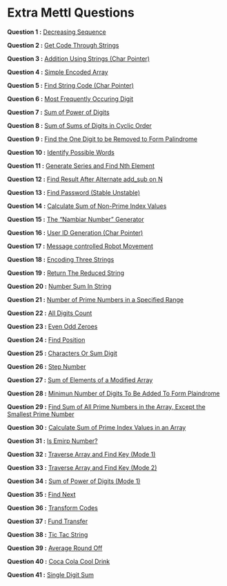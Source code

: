 # Extra Mettl Questions

**Question 1 :** [Decreasing Sequence](https://tests.mettl.com/authenticateKey/8e68e9a4)

**Question 2 :** [Get Code Through Strings](https://tests.mettl.com/v2/authenticateKey/75c9faf0)

**Question 3 :** [Addition Using Strings (Char Pointer)](https://tests.mettl.com/v2/authenticateKey/2f174a80)

**Question 4 :** [Simple Encoded Array](https://tests.mettl.com/v2/authenticateKey/1557c062)

**Question 5 :** [Find String Code (Char Pointer)](https://tests.mettl.com/v2/authenticateKey/e4df74e5)

**Question 6 :** [Most Frequently Occuring Digit](https://tests.mettl.com/authenticateKey/cbe4c4da)

**Question 7 :** [Sum of Power of Digits](https://tests.mettl.com/authenticateKey/92437794)

**Question 8 :** [Sum of Sums of Digits in Cyclic Order](https://tests.mettl.com/authenticateKey/1ddbe65e)

**Question 9 :** [Find the One Digit to be Removed to Form Palindrome](https://tests.mettl.com/v2/authenticateKey/6d825776)

**Question 10 :** [Identify Possible Words](https://tests.mettl.com/v2/authenticateKey/13486c16)

**Question 11 :** [Generate Series and Find Nth Element](https://tests.mettl.com/v2/authenticateKey/d2272e10)

**Question 12 :** [Find Result After Alternate add_sub on N](https://tests.mettl.com/authenticateKey/814effc3)

**Question 13 :** [Find Password (Stable Unstable)](https://tests.mettl.com/authenticateKey/5106dfd)

**Question 14 :** [Calculate Sum of Non-Prime Index Values](https://tests.mettl.com/authenticateKey/596e522f)

**Question 15 :** [The “Nambiar Number” Generator](https://tests.mettl.com/authenticateKey/7db6c8a4)

**Question 16 :** [User ID Generation (Char Pointer)](https://tests.mettl.com/authenticateKey/592740f3)

**Question 17 :** [Message controlled Robot Movement](https://tests.mettl.com/authenticateKey/aedcc3a6)

**Question 18 :** [Encoding Three Strings](https://tests.mettl.com/authenticateKey/f05028d5)

**Question 19 :** [Return The Reduced String](https://tests.mettl.com/authenticateKey/1tkfnuxhc0)

**Question 20 :** [Number Sum In String](https://tests.mettl.com/v2/authenticateKey/1tkhskt7nk)

**Question 21 :** [Number of Prime Numbers in a Specified Range](https://tests.mettl.com/v2/authenticateKey/87c41143)

**Question 22 :** [All Digits Count](https://tests.mettl.com/v2/authenticateKey/ed6b4da)

**Question 23 :** [Even Odd Zeroes](https://tests.mettl.com/v2/authenticateKey/1pevca6sjk)

**Question 24 :** [Find Position](https://tests.mettl.com/v2/authenticateKey/1qqnmuxla8)

**Question 25 :** [Characters Or Sum Digit](https://tests.mettl.com/v2/authenticateKey/1qq4rrjd34)

**Question 26 :** [Step Number](https://tests.mettl.com/v2/authenticateKey/1qq54j0oow)

**Question 27 :** [Sum of Elements of a Modified Array](https://tests.mettl.com/v2/authenticateKey/1qvrno4zcw)

**Question 28 :** [Minimun Number of Digits To Be Added To Form Plaindrome](https://github.com/kishanrajput23/Wipro-Unix-CPP-Systems/blob/main/Extra%20Mettl%20Questions/Solutions/28.cpp)

**Question 29 :** [Find Sum of All Prime Numbers in the Array, Except the Smallest Prime Number](https://github.com/kishanrajput23/Wipro-Unix-CPP-Systems/blob/main/Extra%20Mettl%20Questions/Solutions/29.cpp)

**Question 30 :** [Calculate Sum of Prime Index Values in an Array](https://github.com/kishanrajput23/Wipro-Unix-CPP-Systems/blob/main/Extra%20Mettl%20Questions/Solutions/30.cpp)

**Question 31 :** [Is Emirp Number?](https://github.com/kishanrajput23/Wipro-Unix-CPP-Systems/blob/main/Extra%20Mettl%20Questions/Solutions/31.cpp)

**Question 32 :** [Traverse Array and Find Key (Mode 1)](https://github.com/kishanrajput23/Wipro-Unix-CPP-Systems/blob/main/Extra%20Mettl%20Questions/Solutions/32.cpp)

**Question 33 :** [Traverse Array and Find Key (Mode 2)](https://github.com/kishanrajput23/Wipro-Unix-CPP-Systems/blob/main/Extra%20Mettl%20Questions/Solutions/33.cpp)

**Question 34 :** [Sum of Power of Digits (Mode 1)](https://github.com/kishanrajput23/Wipro-Unix-CPP-Systems/blob/main/Extra%20Mettl%20Questions/Solutions/34.cpp)

**Question 35 :** [Find Next](https://tests.mettl.com/v2/authenticateKey/23qrwythj4)

**Question 36 :** [Transform Codes](https://tests.mettl.com/v2/authenticateKey/23qr4ajp4w)

**Question 37 :** [Fund Transfer](https://tests.mettl.com/v2/authenticateKey/23qnddj4sg)

**Question 38 :** [Tic Tac String](https://tests.mettl.com/v2/authenticateKey/2vt5uobi0w)

**Question 39 :** [Average Round Off](https://tests.mettl.com/v2/authenticateKey/1r83xmzxts)

**Question 40 :** [Coca Cola Cool Drink](https://tests.mettl.com/v2/authenticateKey/1r83ayf4sg)

**Question 41 :** [Single Digit Sum](https://tests.mettl.com/v2/authenticateKey/1rqucokhz4)
